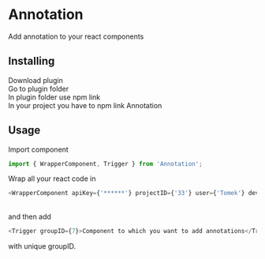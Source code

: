 # Annotation

Add annotation to your react components

## Installing

Download plugin</br>
Go to plugin folder</br>
In plugin folder use npm link  </br>
In your project you have to npm link Annotation</br>

## Usage

Import component </br>
```javascript
import { WrapperComponent, Trigger } from 'Annotation';
```

Wrap all your react code in 
```javascript
<WrapperComponent apiKey={'******'} projectID={'33'} user={'Tomek'} dev={true}>Your APP</WrapperComponent>
```
</br>
and then add 

```javascript
<Trigger groupID={7}>Component to which you want to add annotations</Trigger>
```

with unique groupID.</br>
